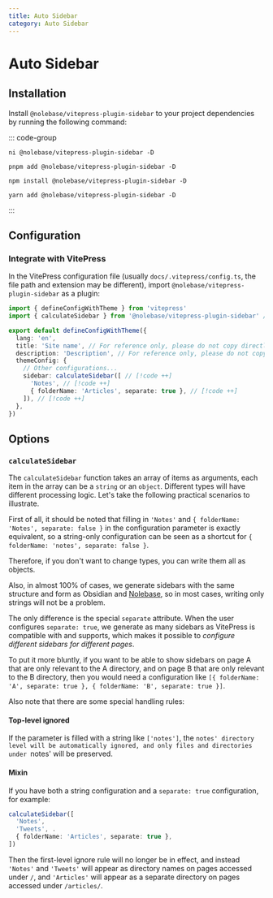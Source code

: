 ```yaml
---
title: Auto Sidebar
category: Auto Sidebar
---
```


<script setup>
import packageJSON from '~/packages/vitepress-plugin-sidebar/package.json'
</script>

# Auto Sidebar <Badge type="tip" :text="`v${packageJSON.version}`" />

## Installation

Install `@nolebase/vitepress-plugin-sidebar` to your project dependencies by running the following command:

::: code-group

```shell [@antfu/ni]
ni @nolebase/vitepress-plugin-sidebar -D
```

```shell [pnpm]
pnpm add @nolebase/vitepress-plugin-sidebar -D
```

```shell [npm]
npm install @nolebase/vitepress-plugin-sidebar -D
```

```shell [yarn]
yarn add @nolebase/vitepress-plugin-sidebar -D
```

:::

## Configuration

### Integrate with VitePress

In the VitePress configuration file (usually `docs/.vitepress/config.ts`, the file path and extension may be different), import `@nolebase/vitepress-plugin-sidebar` as a plugin:

<!--@include: @/pages/en/snippets/details-colored-diff.md-->

```typescript twoslash
import { defineConfigWithTheme } from 'vitepress'
import { calculateSidebar } from '@nolebase/vitepress-plugin-sidebar' // [!code ++]

export default defineConfigWithTheme({
  lang: 'en',
  title: 'Site name', // For reference only, please do not copy directly
  description: 'Description', // For reference only, please do not copy directly
  themeConfig: {
    // Other configurations...
    sidebar: calculateSidebar([ // [!code ++]
      'Notes', // [!code ++]
      { folderName: 'Articles', separate: true }, // [!code ++]
    ]), // [!code ++]
  },
})
```

## Options

### `calculateSidebar`

The `calculateSidebar` function takes an array of items as arguments, each item in the array can be a `string` or an `object`. Different types will have different processing logic. Let's take the following practical scenarios to illustrate.

First of all, it should be noted that filling in `'Notes'` and `{ folderName: 'Notes', separate: false }` in the configuration parameter is exactly equivalent, so a string-only configuration can be seen as a shortcut for `{ folderName: 'notes', separate: false }`.

Therefore, if you don't want to change types, you can write them all as objects.

Also, in almost 100% of cases, we generate sidebars with the same structure and form as Obsidian and [Nolebase](https://nolebase.ayaka.io), so in most cases, writing only strings will not be a problem.

The only difference is the special `separate` attribute. When the user configures `separate: true`, we generate as many sidebars as VitePress is compatible with and supports, which makes it possible to *configure different sidebars for different pages*.

To put it more bluntly, if you want to be able to show sidebars on page A that are only relevant to the A directory, and on page B that are only relevant to the B directory, then you would need a configuration like `[{ folderName: 'A', separate: true }, { folderName: 'B', separate: true }]`.

Also note that there are some special handling rules:

#### Top-level ignored

If the parameter is filled with a string like `['notes']`, the `notes' directory level will be automatically ignored, and only files and directories under `notes' will be preserved.

#### Mixin

If you have both a string configuration and a `separate: true` configuration, for example:

```typescript
calculateSidebar([
  'Notes',
  'Tweets', .
  { folderName: 'Articles', separate: true },
])
```

Then the first-level ignore rule will no longer be in effect, and instead `'Notes'` and `'Tweets'` will appear as directory names on pages accessed under `/`, and `'Articles'` will appear as a separate directory on pages accessed under `/articles/`.
